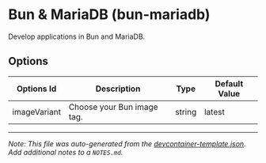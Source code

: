 
# Bun & MariaDB (bun-mariadb)

Develop applications in Bun and MariaDB.

## Options

| Options Id | Description | Type | Default Value |
|-----|-----|-----|-----|
| imageVariant | Choose your Bun image tag. | string | latest |



---

_Note: This file was auto-generated from the [devcontainer-template.json](https://github.com/marcosgomesneto/bun-devcontainers/blob/main/src/bun-mariadb/devcontainer-template.json).  Add additional notes to a `NOTES.md`._
